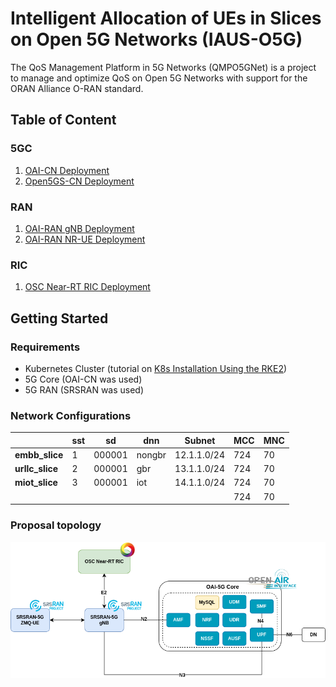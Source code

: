 # Intelligent Allocation of UEs in Slices on Open 5G Networks (IAUS-O5G)

The QoS Management Platform in 5G Networks (QMPO5GNet) is a project to manage and optimize QoS on Open 5G Networks
with support for the ORAN Alliance O-RAN standard.

## Table of Content

### 5GC

1. [OAI-CN Deployment](docs/oai-cn/oai_cn_deploy.md)
2. [Open5GS-CN Deployment](docs/open5gs-cn/open5gs_deploy.md)

### RAN

1. [OAI-RAN gNB Deployment](docs/oai-ran/gnb_deploy.md)
2. [OAI-RAN NR-UE Deployment](docs/oai-ran/nr_ue_deploy.md)

### RIC

1. [OSC Near-RT RIC Deployment](docs/osc-ric/osc_nrt_ric_deploy.md)

## Getting Started

### Requirements

- Kubernetes Cluster (tutorial on [K8s Installation Using the RKE2](https://github.com/muriloAvlis/k8s-utils/blob/main/docs/cluster_deploy/rke2/README.md))
- 5G Core (OAI-CN was used)
- 5G RAN (SRSRAN was used)

### Network Configurations

|                 | **sst** | **sd** | **dnn** | **Subnet**  | **MCC** | **MNC** |
|-----------------|---------|--------|---------|-------------|---------|---------|
| **embb_slice**  | 1       | 000001 | nongbr  | 12.1.1.0/24 |   724   |   70    |
| **urllc_slice** | 2       | 000001 | gbr     | 13.1.1.0/24 |   724   |   70    |
| **miot_slice**  | 3       | 000001 | iot     | 14.1.1.0/24 |   724   |   70    |
|                 |         |        |         |             |   724   |   70    |

### Proposal topology

![proposal-topology-v1](./images/proposal_diagram-topology-v1.png)
